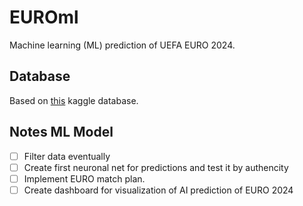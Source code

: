 # EUROml

Machine learning (ML) prediction of UEFA EURO 2024.

## Database

Based on [this](https://www.kaggle.com/datasets/martj42/international-football-results-from-1872-to-2017?select=results.csv) kaggle database.

## Notes ML Model

* [ ] Filter data eventually
* [ ] Create first neuronal net for predictions and test it by authencity
* [ ] Implement EURO match plan.
* [ ] Create dashboard for visualization of AI prediction of EURO 2024
